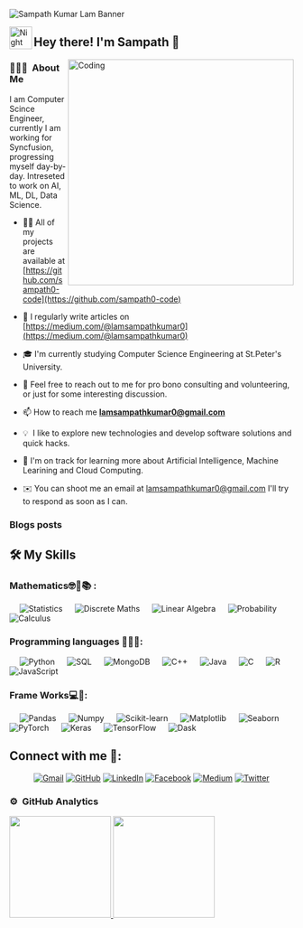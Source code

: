 ![Sampath Kumar Lam Banner](https://visme.co/blog/wp-content/uploads/2019/10/animated-presentation-software-header-wide.gif)

<img alt="Night Coding" src="./assets/Hand%20Wave.gif" width='40' align="left"/><h2>Hey there! I'm Sampath 👋 </h2>

<img align="right" alt="Coding" width="400" src="https://i.pinimg.com/originals/cd/25/2b/cd252b6bbf2799e429457b7c45f47c25.gif">

### 👨🏻‍💻 &nbsp;About Me
I am Computer Scince Engineer, currently I am working for Syncfusion, progressing myself day-by-day.
Intreseted to work on AI, ML, DL, Data Science.

- 👨‍💻 All of my projects are available at [https://github.com/sampath0-code](https://github.com/sampath0-code)

- 📝 I regularly write articles on [https://medium.com/@lamsampathkumar0](https://medium.com/@lamsampathkumar0)

- 🎓 I'm currently studying Computer Science Engineering at St.Peter's University.

- 💬 Feel free to reach out to me for pro bono consulting and volunteering, or just for some interesting discussion.

- 📫 How to reach me **lamsampathkumar0@gmail.com**

- 💡 &nbsp;I like to explore new technologies and develop software solutions and quick hacks.

- 🌱 I'm on track for learning more about Artificial Intelligence, Machine Learining and Cloud Computing.

- ✉️ You can shoot me an email at lamsampathkumar0@gmail.com I'll try to respond as soon as I can.

### Blogs posts
<!-- BLOG-POST-LIST:START -->
<!-- BLOG-POST-LIST:END -->

## 🛠️ My Skills

### Mathematics🤓💯📚 :

<p align="left"> 
  &emsp;  
    <img alt="Statistics" src="https://img.shields.io/badge/Statistics%20-%232370ED.svg?style=plastic&logo=Statistics&logoColor=white">
  &emsp;
    <img alt="Discrete Maths" src="https://img.shields.io/badge/Discrete Maths%20-%2300599C.svg?style=plastic&logo=Discrete Maths%2B%2B&logoColor=white">
  &emsp;
     <img alt="Linear Algebra" src="https://img.shields.io/badge/Linear Algebra%20-%23F7DF1E.svg?style=plastic&logo=Linear Algebra&logoColor=black">
  &emsp;
    <img alt="Probability" src="https://img.shields.io/badge/Probability-%23007396.svg?style=plastic&logo=Probability&logoColor=white">
  &emsp;
    <img alt="Calculus" src="https://img.shields.io/badge/Calculus%20-%2314354C.svg?style=plastic&logo=Calculus&logoColor=white">
</p>

### Programming languages 👨‍💻🎉:
<p align="left"> 
  &emsp;  
    <img alt="Python" src="https://img.shields.io/badge/Python%20-%232370ED.svg?style=plastic&logo=Python&logoColor=white">
  &emsp;
    <img alt="SQL" src="https://img.shields.io/badge/SQL%20-%2300599C.svg?style=plastic&logo=SQL%2B%2B&logoColor=white">
  &emsp;
     <img alt="MongoDB" src="https://img.shields.io/badge/MongoDB%20-%23F7DF1E.svg?style=plastic&logo=MongoDB&logoColor=black">
  &emsp;
    <img alt="C++" src="https://img.shields.io/badge/C++-%23007396.svg?style=plastic&logo=C++&logoColor=white">
  &emsp;
    <img alt="Java" src="https://img.shields.io/badge/Java%20-%2314354C.svg?style=plastic&logo=Java&logoColor=white">
  &emsp;
    <img alt="C" src="https://img.shields.io/badge/C%20-%2300599C.svg?style=plastic&logo=C%2B%2B&logoColor=white">
  &emsp;
     <img alt="R" src="https://img.shields.io/badge/R%20-%23F7DF1E.svg?style=plastic&logo=R&logoColor=black">
  &emsp;
    <img alt="JavaScript" src="https://img.shields.io/badge/JavaScript%20-%2300599C.svg?style=plastic&logo=JavaScript%2B%2B&logoColor=white">
</p>

### Frame Works💻🎉:
<p align="left"> 
  &emsp;  
    <img alt="Pandas" src="https://img.shields.io/badge/Pandas%20-%232370ED.svg?style=plastic&logo=Pandas&logoColor=white">
  &emsp;
    <img alt="Numpy" src="https://img.shields.io/badge/Numpy%20-%2300599C.svg?style=plastic&logo=Numpy%2B%2B&logoColor=white">
  &emsp;
     <img alt="Scikit-learn" src="https://img.shields.io/badge/Scikit-learn%20-%23F7DF1E.svg?style=plastic&logo=Scikit-learn&logoColor=black">
  &emsp;
    <img alt="Matplotlib" src="https://img.shields.io/badge/Matplotlib-%23007396.svg?style=plastic&logo=Matplotlib&logoColor=white">
  &emsp;
    <img alt="Seaborn" src="https://img.shields.io/badge/Seaborn%20-%2314354C.svg?style=plastic&logo=Seaborn&logoColor=white">
  &emsp;
    <img alt="PyTorch" src="https://img.shields.io/badge/PyTorch%20-%2300599C.svg?style=plastic&logo=PyTorch%2B%2B&logoColor=white">
  &emsp;
     <img alt="Keras" src="https://img.shields.io/badge/Keras%20-%23F7DF1E.svg?style=plastic&logo=Keras&logoColor=black">
  &emsp;
    <img alt="TensorFlow" src="https://img.shields.io/badge/TensorFlow%20-%2300599C.svg?style=plastic&logo=TensorFlow%2B%2B&logoColor=white">
  &emsp;
    <img alt="Dask" src="https://img.shields.io/badge/Dask%20-%2300599C.svg?style=plastic&logo=Dask%2B%2B&logoColor=white">
</p>

## Connect with me 🤝:
<p align="center">
	<a href="mailto:lamsampathkumar0@gmail.com"><img img src="https://img.shields.io/badge/gmail-%23EA4335.svg?style=plastic&logo=gmail&logoColor=white" alt="Gmail"/></a>
	<a href="https://github.com/sampath0-code"><img src="https://img.shields.io/badge/github-%23181717.svg?style=plastic&logo=github&logoColor=white" alt="GitHub"/></a>
	<!--<a href="https://wa.me/0201208822340"><img src="https://img.shields.io/badge/whatsapp-%2325D366.svg?style=plastic&logo=whatsapp&logoColor=white" alt="Whatsapp"/></a> -->
	<a href="https://www.linkedin.com/in/sampath-kumar-lam-0/"><img src="https://img.shields.io/badge/linkedin-%230A66C2.svg?style=plastic&logo=linkedin&logoColor=white" alt="LinkedIn"/></a>
	<a href="https://www.facebook.com/lamsampathkumar0"><img src="https://img.shields.io/badge/facebook-%231877F2.svg?style=plastic&logo=facebook&logoColor=white" alt="Facebook"/></a>
  <a href="https://medium.com/@lamsampathkumar0"><img src="https://img.shields.io/badge/Medium-%231877F2.svg?style=plastic&logo=Medium&logoColor=white" alt="Medium"/></a>
  <a href="https://twitter.com/SampathLam"><img src="https://img.shields.io/badge/Twitter-%231877F2.svg?style=plastic&logo=Twitter&logoColor=white" alt="Twitter"/></a>
  
<!--<a href="https://www.instagram.com/ahmed_7oskaa/"><img src="https://img.shields.io/badge/instagram-%23E4405F.svg?style=plastic&logo=instagram&logoColor=white"   alt="Instagram"/></a>-->
</p>


### ⚙️ &nbsp;GitHub Analytics
<p align="left">
<a href="https://github.com/sampath0-code">
  <img height="180em" src="https://github-readme-stats-eight-theta.vercel.app/api?username=sampath0-code&show_icons=true&theme=algolia&include_all_commits=true&count_private=true"/>
  
  <img height="180em" src="https://github-readme-streak-stats.herokuapp.com/?user=sampath0-code&eshow_icons=true&theme=algolia&include_all_commits=true&count_private=true"/>
</a>
</p>



